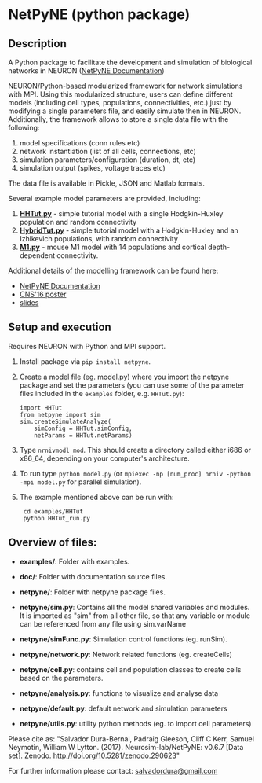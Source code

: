 # NetPyNE (python package)
## Description
A Python package to facilitate the development and simulation of biological networks in NEURON ([NetPyNE Documentation](http://neurosimlab.org/netpyne/))

NEURON/Python-based modularized framework for network simulations with MPI. Using this modularized structure, users can define different models (including cell types, populations, connectivities, etc.) just by modifying a single parameters file, and easily simulate then in NEURON. Additionally, the framework allows to store a single data file with the following:

1. model specifications (conn rules etc)
2. network instantiation (list of all cells, connections, etc)
3. simulation parameters/configuration (duration, dt, etc)
4. simulation output (spikes, voltage traces etc)

The data file is available in Pickle, JSON and Matlab formats.

Several example model parameters are provided, including: 

1. **[HHTut.py](examples/HHTut/HHTut.py)** - simple tutorial model with a single Hodgkin-Huxley population and random connectivity
2. **[HybridTut.py](examples/HybridTut/HybridTut.py)** - simple tutorial model with a Hodgkin-Huxley and an Izhikevich populations, with random connectivity
3. **[M1.py](examples/M1/M1.py)** - mouse M1 model with 14 populations and cortical depth-dependent connectivity.

Additional details of the modelling framework can be found here:

* [NetPyNE Documentation](http://neurosimlab.org/netpyne/)
* [CNS'16 poster](http://neurosimlab.org/salvadord/CNS16_poster.pdf)
* [slides](https://drive.google.com/file/d/0B8v-knmZRjhtVl9BOFY2bzlWSWs/view?usp=sharing)       
 
      
## Setup and execution

Requires NEURON with Python and MPI support. 

1. Install package via `pip install netpyne`.

2. Create a model file (eg. model.py) where you import the netpyne package and set the parameters (you can use some of the parameter files included in the `examples` folder, e.g. `HHTut.py`):

	```
	import HHTut
	from netpyne import sim
	sim.createSimulateAnalyze(
		simConfig = HHTut.simConfig,     
		netParams = HHTut.netParams)
	```

3. Type `nrnivmodl mod`. This should create a directory called either i686 or x86_64, depending on your computer's architecture. 

4. To run type `python model.py` (or `mpiexec -np [num_proc] nrniv -python -mpi model.py` for parallel simulation).

5. The example mentioned above can be run with:
    
	```
     cd examples/HHTut
     python HHTut_run.py
	```
    

## Overview of files:

* **examples/**: Folder with examples.

* **doc/**: Folder with documentation source files.

* **netpyne/**: Folder with netpyne package files.

* **netpyne/sim.py**: Contains all the model shared variables and modules. It is imported as "sim" from all other file, so that any variable or module can be referenced from any file using sim.varName 

* **netpyne/simFunc.py**: Simulation control functions (eg. runSim). 

* **netpyne/network.py**: Network related functions (eg. createCells)

* **netpyne/cell.py**: contains cell and population classes to create cells based on the parameters.

* **netpyne/analysis.py**: functions to visualize and analyse data

* **netpyne/default.py**: default network and simulation parameters

* **netpyne/utils.py**: utility python methods (eg. to import cell parameters)


Please cite as: "Salvador Dura-Bernal, Padraig Gleeson, Cliff C Kerr, Samuel Neymotin, William W Lytton. (2017). Neurosim-lab/NetPyNE: v0.6.7 [Data set]. Zenodo. http://doi.org/10.5281/zenodo.290623"

For further information please contact: salvadordura@gmail.com 

